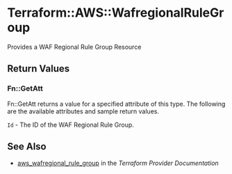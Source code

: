 # Terraform::AWS::WafregionalRuleGroup

Provides a WAF Regional Rule Group Resource

## Return Values

### Fn::GetAtt

Fn::GetAtt returns a value for a specified attribute of this type. The following are the available attributes and sample return values.

`Id` - The ID of the WAF Regional Rule Group.

## See Also

* [aws_wafregional_rule_group](https://www.terraform.io/docs/providers/aws/r/wafregional_rule_group.html) in the _Terraform Provider Documentation_